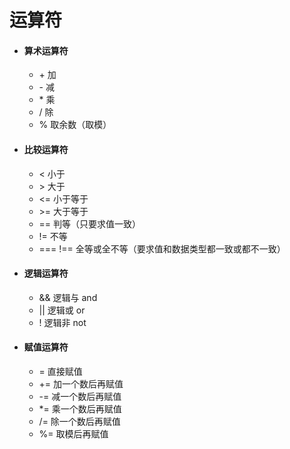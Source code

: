 # 运算符

- #### 算术运算符

  - \+ 加
  - \- 减 
  - \* 乘 
  - / 除 
  - % 取余数（取模）

- #### 比较运算符

  - < 小于
  -  \> 大于
  - <= 小于等于 
  - \>= 大于等于
  -  == 判等（只要求值一致）
  -  != 不等
  -  === !== 全等或全不等（要求值和数据类型都一致或都不一致）

- #### 逻辑运算符

  - && 逻辑与 and
  - || 逻辑或 or 
  - ! 逻辑非 not

- #### 赋值运算符

  - = 直接赋值 
  - += 加一个数后再赋值 
  - -= 减一个数后再赋值 
  - *= 乘一个数后再赋值
  - /= 除一个数后再赋值 
  - %= 取模后再赋值